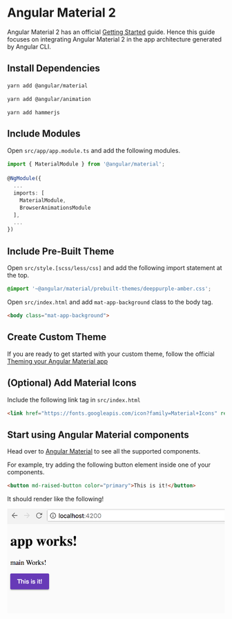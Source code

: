# Angular Material 2

Angular Material 2 has an official [Getting Started](https://github.com/angular/material2/blob/master/guides/getting-started.md) guide. Hence this guide focuses on integrating Angular Material 2 in the app architecture generated by Angular CLI.

## Install Dependencies

`yarn add @angular/material`

`yarn add @angular/animation`

`yarn add hammerjs`

## Include Modules

Open `src/app/app.module.ts` and add the following modules.

```typescript
import { MaterialModule } from '@angular/material';

@NgModule({
  ...
  imports: [
    MaterialModule,
    BrowserAnimationsModule
  ],
  ...
})

```

## Include Pre-Built Theme

Open `src/style.[scss/less/css]` and add the following import statement at the top.

```css
@import '~@angular/material/prebuilt-themes/deeppurple-amber.css';
```

Open `src/index.html` and add `mat-app-background` class to the body tag.

```html
<body class="mat-app-background">
```

## Create Custom Theme

If you are ready to get started with your custom theme, follow the official [Theming your Angular Material app](https://github.com/angular/material2/blob/master/guides/theming.md)

## (Optional) Add Material Icons

Include the following link tag in `src/index.html`

```html
<link href="https://fonts.googleapis.com/icon?family=Material+Icons" rel="stylesheet">
```

## Start using Angular Material components

Head over to [Angular Material](https://material.angular.io/components) to see all the supported components.

For example, try adding the following button element inside one of your components.

```html
<button md-raised-button color="primary">This is it!</button>
```

It should render like the following!

![Angular Material](assets/angular-material.png)
